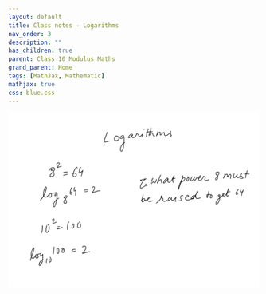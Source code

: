 ```yaml
---
layout: default
title: Class notes - Logarithms
nav_order: 3
description: ""
has_children: true
parent: Class 10 Modulus Maths
grand_parent: Home
tags: [MathJax, Mathematic]
mathjax: true
css: blue.css
---
```


<img src="./Logarithms-29-6-2025.png"/>



